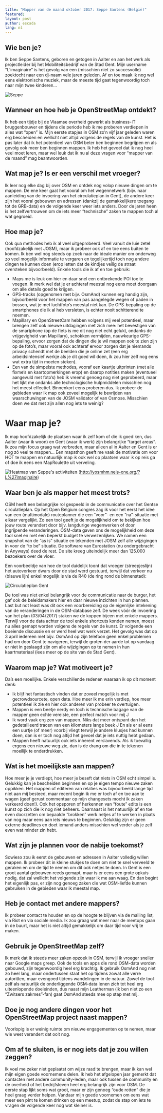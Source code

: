 ```yaml
---
title: "Mapper van de maand oktober 2017: Seppe Santens (België)"
featured:
layout: post
author: escada
lang: nl
---
```

## Wie ben je? 
Ik ben Seppe Santens, geboren en getogen in Aalter en aan het werk als projectleider bij het Mobiliteitsbedrijf van de Stad Gent. Mijn username “L’imaginaire” is het gevolg van een (misschien niet zo succesvolle) zoektocht naar een dj-naam vele jaren geleden. Af en toe maak ik nog wel eens elektronische muziek, maar de meeste tijd gaat tegenwoordig toch naar mijn twee kinderen…

![Seppe](https://photos.smugmug.com/OSM/Screenshots/Mapper-in-the-Spotlight/Seppe/i-bVkn6gp/0/d5753d8e/L/seppe-L.jpg)

## Wanneer en hoe heb je OpenStreetMap ontdekt? 
Ik heb een tijdje bij de Vlaamse overheid gewerkt als business-IT bruggenbouwer en tijdens die periode heb ik me proberen verdiepen in alles wat “open” is. Mijn eerste stapjes in OSM zo’n vijf jaar geleden waren erg bescheiden en wellicht niet altijd volgens de regels van de kunst. Het is pas later dat ik het potentieel van OSM beter ben beginnen begrijpen en als gevolg ook meer ben beginnen mappen. Ik heb het gevoel dat ik nog heel veel moet leren, maar wel leuk dat ik nu al deze vragen voor “mapper van de maand” mag beantwoorden.

## Wat map je? Is er een verschil met vroeger? 
Ik leer nog elke dag bij over OSM en ontdek nog volop nieuwe dingen om te mappen. De ene keer gaat het vooral om het wegennetwerk (bijv. naar aanleiding van de invoering van het circulatieplan in Gent), de andere keer zijn het vooral gebouwen en adressen (dankzij de gemakkelijkere toegang tot de GRB-data) en de volgende keer weer iets anders. Door de jaren heen is het zelfvertrouwen om de iets meer “technische” zaken te mappen toch al wat gegroeid.

## Hoe map je? 
Ook qua methodes heb ik al veel uitgeprobeerd. Veel vanuit de luie zetel (hoofdzakelijk met JOSM), maar ik probeer ook af en toe eens buiten te komen. Ik ben wel nog steeds op zoek naar de ideale manier om onderweg zo veel mogelijk informatie te vergaren en tegelijkertijd toch nog andere dingen te kunnen doen (erop letten dat de kindjes veilig de straat oversteken bijvoorbeeld). Enkele tools die ik af en toe gebruik:
* Maps.me is leuk om hier en daar snel een ontbrekende POI toe te voegen. Ik merk wel dat je er achteraf meestal nog eens moet doorgaan om alle details goed te krijgen.
* GPS-tracks (opgenomen met bijv. OsmAnd) kunnen erg handig zijn, bijvoorbeeld voor het mappen van pas aangelegde wegen of paden in bossen, wat je met luchtfoto’s meestal niet kan. De GPS-bepaling op de smartphones die ik al heb versleten, is echter nooit schitterend te noemen.
* Mapillary en OpenStreetCam hebben volgens mij veel potentieel, maar brengen zelf ook nieuwe uitdagingen met zich mee: het bevestigen van de smartphone (op de fiets is me dit nog niet echt gelukt, ondanks de vrijgevigheid van Mapillary), schokken vermijden, nauwkeurige GPS-bepaling, ervoor zorgen dat de dingen die je wil mappen ook te zien zijn op de foto’s, maar vooral ook achteraf ervoor zorgen dat je niemands privacy schendt met de beelden die je online zet (een erg arbeidsintensief werkje als je dit goed wil doen, ik zou hier zelf nog eens wat extra tijd in moeten steken).
* Een van de simpelste methodes, vooraf een kaartje uitprinten (met alle fixme’s en kaartopmerkingen erop) en daarop notities maken (eventueel aangevuld met foto’s) heb ik vreemd genoeg nog niet geprobeerd, maar het lijkt me ondanks alle technologische hulpmiddelen misschien nog het meest effectief. Binnenkort eens proberen dus.
Ik probeer de gebieden waar ik map ook zoveel mogelijk te bevrijden van waarschuwingen van de JOSM validator of van Osmose. Misschien doen we dat met zijn allen nog iets te weinig?

# Waar map je? 
Ik map hoofdzakelijk de plaatsen waar ik zelf kom of die ik goed ken, dus Aalter (waar ik woon) en Gent (waar ik werk) zijn belangrijke “target areas”. Ik zou mijn focus graag wat verbreden, maar alleen al in Aalter en Gent is er nog zó veel te mappen...
Een mapathon geeft me vaak de motivatie om voor HOT te mappen en natuurlijk map ik ook wel op plaatsen waar ik op reis ga of doe ik eens een MapRoulette uit verveling.

![Heatmap van Seppe's activiteiten](https://photos.smugmug.com/OSM/Screenshots/Mapper-in-the-Spotlight/Seppe/i-JpPhj5H/0/ee49e8c5/XL/seppe_heatmap-XL.png)
(http://yosmhm.neis-one.org/?L%27imaginaire)

## Waar ben je als mapper het meest trots? 
OSM heeft een belangrijke rol gespeeld in de communicatie over het Gentse circulatieplan. Op het Open Belgium congres zag ik voor het eerst het idee van een (multimodale) routeplanner die een “voor”- en een “na”-situatie met elkaar vergelijkt. Zo een tool geeft je de mogelijkheid om te bekijken hoe jouw route verandert door bijv. langdurige wegenwerken of door ingrijpende veranderingen. OSM-data gaven ons de mogelijkheid om deze tool snel en met een beperkt budget te verwezenlijken. We namen een snapshot van de “as is” situatie en tekenden met JOSM zelf alle wijzigingen in voor de “to be” situatie. De software van Eurostation (nu ondergebracht in Anyways) deed de rest. De site kreeg uiteindelijk meer dan 125.000 bezoekers over de vloer.

Een voorbeeldje van hoe de tool duidelijk toont dat vroeger (streepjeslijn) het autoverkeer dwars door de stad werd gestuurd, terwijl dat verkeer nu (blauwe lijn) enkel mogelijk is via de R40 (de ring rond de binnenstad):

![Circulatieplan Gent](https://photos.smugmug.com/OSM/Screenshots/Mapper-in-the-Spotlight/Seppe/i-mCv7ht7/0/29f96381/XL/seppe_ghent-XL.png)

De tool was niet enkel belangrijk voor de communicatie naar de burger, het gaf ook de beleidsmakers hier en daar nieuwe inzichten in hun plannen. Last but not least was dit ook een voorbereiding op de eigenlijke intekening van de veranderingen in de OSM-database zelf. De week vóór de invoering van het plan (03/04/2017) staken we de koppen bijeen met enkele mappers. Terwijl voor de data achter de tool enkele shortcuts konden nemen, moest nu alles gemapt worden volgens de regels van de kunst. Er volgende een boeiende discussie en er werd heel wat werk verzet. Het gevolg was dat op 3 april iedereen met bijv. OsmAnd op zijn telefoon geen enkel problemen had om door Gent te navigeren, terwijl de groten der aarde tot op vandaag er niet in geslaagd zijn om alle wijzigingen op te nemen in hun kaartmateriaal (lees meer op de site van de Stad Gent).

## Waarom map je? Wat motiveert je? 
Da’s een moeilijke. Enkele verschillende redenen waaraan ik op dit moment denk:
* Ik blijf het fantastisch vinden dat er zoveel mogelijk is met gecrowdsourcete, open data. Hoe meer ik me erin verdiep, hoe meer potentieel ik zie en hier ook anderen van probeer te overtuigen.
* Mappen is een beetje nerdy en toch is technische bagage van de mapper geen echte vereiste, een perfect match voor mij J
* Ik word vaak erg zen van mappen. Niks dat meer ontspant dan het gedetailleerd tracen van een kilometers lange beek J En als er al eens een uurtje (of meer) voorbij vliegt terwijl je andere klusjes had kunnen doen, dan is er toch nog altijd het gevoel dat je iets nuttig hebt gedaan.
* Mappen heeft natuurlijk ook iets inherent verslavends. Als ik toevallig ergens een nieuwe weg zie, dan is de drang om die in te tekenen moeilijk te onderdrukken.

## Wat is het moeilijkste aan mappen? 
Hoe meer je je verdiept, hoe meer je beseft dat niets in OSM echt simpel is. Gelukkig kan je bescheiden beginnen en op je eigen tempo nieuwe zaken oppikken. Het mappen of editeren van relaties was bijvoorbeeld lange tijd niet aan mij besteed, maar recent begin ik me er toch af en toe aan te wagen (geef gerust commentaar op mijn changesets mocht ik zaken verkeerd doen!). Ook het opsporen of herkennen van “foute” edits is een kunst op zich die ik nog niet beheers. Daarnaast is het natuurlijk af en toe even doorzetten om bepaalde “brokken” werk netjes af te werken in plaats van nog maar eens aan iets nieuws te beginnen. Gelukkig zijn er geen externe deadlines en doet iemand anders misschien wel verder als je zelf even wat minder zin hebt.

## Wat zijn je plannen voor de nabije toekomst? 
Sowieso zou ik eerst de gebouwen en adressen in Aalter volledig willen mappen. Ik probeer dit in kleine stukjes te doen om niet te snel verveeld te geraken en om de tijd te nemen om dit ook netjes te doen. In Gent is een groot aantal gebouwen reeds gemapt, maar is er eens een grote opkuis nodig, dat zal wellicht het volgende zijn waar ik me aan waag. En dan begint het eigenlijk pas, er zijn nog genoeg zaken die wat OSM-liefde kunnen gebruiken in de gebieden waar ik meestal map.

## Heb je contact met andere mappers? 
Ik probeer contact te houden en op de hoogte te blijven via de mailing list, via Riot en via sociale media. Ik zou graag wat meer naar de meetups gaan in de buurt, maar het is niet altijd gemakkelijk om daar tijd voor vrij te maken.

## Gebruik je OpenStreetMap zelf? 
Ik merk dat ik steeds meer zaken opzoek in OSM, terwijl ik vroeger sneller naar Google maps greep. Ook de tools en apps die rond OSM-data worden gebouwd, zijn tegenwoordig heel erg krachtig. Ik gebruik OsmAnd nog niet zo heel lang, maar ondertussen staat het op tijdens zowat alle verre autoritten, maar evengoed tijdens wandelingen in de natuur. Zowel de tool zelf als natuurlijk de onderliggende OSM-data lenen zich tot heel erg uiteenlopende doeleinden, dus naast mijn Leatherman (ik ben niet zo een “Zwitsers zakmes”-fan) gaat OsmAnd steeds mee op stap met mij.

## Doe je nog andere dingen voor het OpenStreetMap project naast mappen? 

Voorlopig is er weinig ruimte om nieuwe engagementen op te nemen, maar wie weet verandert dat ooit nog.

## Om af te sluiten, is er nog iets dat je zou willen zeggen? 
Ik voel me zeker niet geplaatst om wijze raad te brengen, maar ik kan wel mijn eigen goede voornemens delen. Ik heb het afgelopen jaar gemerkt dat contacten met andere community-leden, maar ook tussen de community en de overheid of het bedrijfsleven heel erg belangrijk zijn voor OSM. De eerste stap lijkt soms wat groot, maar er zijn genoeg “oude rotten” die je heel graag verder helpen. Vandaar mijn goede voornemen om eens wat meer een pint te komen drinken op een meetup, zodat de stap om iets te vragen de volgende keer nog wat kleiner is.
